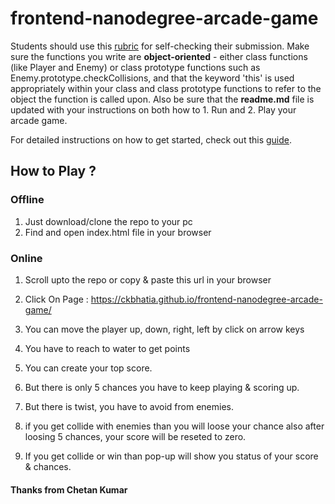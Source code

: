 frontend-nanodegree-arcade-game
===============================

Students should use this [rubric](https://review.udacity.com/#!/projects/2696458597/rubric) for self-checking their submission. Make sure the functions you write are **object-oriented** - either class functions (like Player and Enemy) or class prototype functions such as Enemy.prototype.checkCollisions, and that the keyword 'this' is used appropriately within your class and class prototype functions to refer to the object the function is called upon. Also be sure that the **readme.md** file is updated with your instructions on both how to 1. Run and 2. Play your arcade game.

For detailed instructions on how to get started, check out this [guide](https://docs.google.com/document/d/1v01aScPjSWCCWQLIpFqvg3-vXLH2e8_SZQKC8jNO0Dc/pub?embedded=true).

## How to Play ?

###  Offline
1. Just download/clone the repo to your pc
2. Find and open index.html file in your browser

### Online 
1. Scroll upto the repo or copy & paste this url in your browser
2. Click On Page : https://ckbhatia.github.io/frontend-nanodegree-arcade-game/

1. You can move the player up, down, right, left by click on arrow keys
2. You have to reach to water to get points
3. You can create your top score.
4. But there is only 5 chances you have to keep playing & scoring up.
5. But there is twist, you have to avoid from enemies.
6. if you get collide with enemies than you will loose your chance
	also after loosing 5 chances, your score will be reseted to zero.
7. If you get collide or win than pop-up will show you status of your score & chances.

#### Thanks from Chetan Kumar
